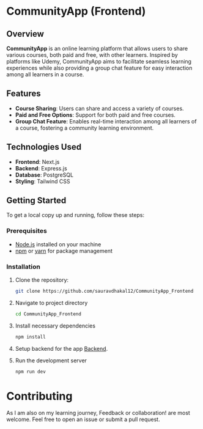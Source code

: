 # CommunityApp (Frontend)

## Overview
**CommunityApp** is an online learning platform that allows users to share various courses, both paid and free, with other learners. Inspired by platforms like Udemy, CommunityApp aims to facilitate seamless learning experiences while also providing a group chat feature for easy interaction among all learners in a course.

## Features
- **Course Sharing**: Users can share and access a variety of courses.
- **Paid and Free Options**: Support for both paid and free courses.
- **Group Chat Feature**: Enables real-time interaction among all learners of a course, fostering a community learning environment.

## Technologies Used
- **Frontend**: Next.js
- **Backend**: Express.js
- **Database**: PostgreSQL
- **Styling**: Tailwind CSS

## Getting Started
To get a local copy up and running, follow these steps:

### Prerequisites
- [Node.js](https://nodejs.org/en/) installed on your machine
- [npm](https://www.npmjs.com/) or [yarn](https://yarnpkg.com/) for package management

### Installation
1. Clone the repository:
   ```bash
   git clone https://github.com/sauravdhakal12/CommunityApp_Frontend
    ```
    
2. Navigate to project directory
    ```bash
    cd CommunityApp_Frontend
    ```

3. Install necessary dependencies
    ```bash
    npm install
    ```

4. Setup backend for the app [Backend](https://github.com/sauravdhakal12/CommunityApp).
5. Run the development server
    ```bash
    npm run dev
    ```
    
# Contributing
As I am also on my learning journey, Feedback or collaboration! are most welcome. Feel free to open an issue or submit a pull request.
